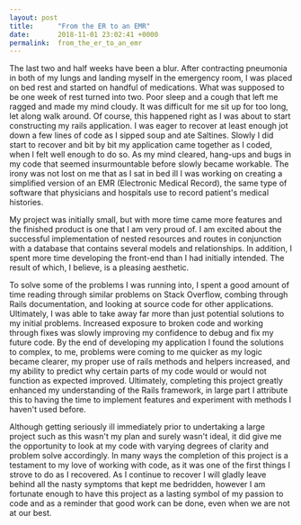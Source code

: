 ```yaml
---
layout: post
title:      "From the ER to an EMR"
date:       2018-11-01 23:02:41 +0000
permalink:  from_the_er_to_an_emr
---
```


The last two and half weeks have been a blur. After contracting pneumonia in both of my lungs and landing myself in the emergency room, I was placed on bed rest and started on handful of medications. What was supposed to be one week of rest turned into two. Poor sleep and a cough that left me ragged and made my mind cloudy. It was difficult for me sit up for too long, let along walk around. Of course, this happened right as I was about to start constructing my rails application. I was eager to recover at least enough jot down a few lines of code as I sipped soup and ate Saltines. Slowly I did start to recover and bit by bit my application came together as I coded, when I felt well enough to do so. As my mind cleared, hang-ups and bugs in my code that seemed insurmountable before slowly became workable. The irony was not lost on me that as I sat in bed ill I was working on creating a simplified version of an EMR (Electronic Medical Record), the same type of software that physicians and hospitals use to record patient's medical histories.

My project was initially small, but with more time came more features and the finished product is one that I am very proud of. I am excited about the successful implementation of nested resources and routes in conjunction with a database that contains several models and relationships. In addition, I spent more time developing the front-end than I had initially intended. The result of which, I believe, is a pleasing aesthetic.

To solve some of the problems I was running into, I spent a good amount of time reading through similar problems on Stack Overflow, combing through Rails documentation, and looking at source code for other applications. Ultimately, I was able to take away far more than just potential solutions to my initial problems. Increased exposure to broken code and working through fixes was slowly improving my confidence to debug and fix my future code. By the end of developing my application I found the solutions to complex, to me, problems were coming to me quicker as my logic became clearer, my proper use of rails methods and helpers increased, and my ability to predict why certain parts of my code would or would not function as expected improved.  Ultimately, completing this project greatly enhanced my understanding of the Rails framework, in large part I attribute this to having the time to implement features and experiment with methods I haven't used before.

Although getting seriously ill immediately prior to undertaking a large project such as this wasn't my plan and surely wasn't ideal, it did give me the opportunity to look at my code with varying degrees of clarity and problem solve accordingly. In many ways the completion of this project is a testament to my love of working with code, as it was one of the first things I strove to do as I recovered. As I continue to recover I will gladly leave behind all the nasty symptoms that kept me bedridden, however I am fortunate enough to have this project as a lasting symbol of my passion to code and as a reminder that good work can be done, even when we are not at our best.


